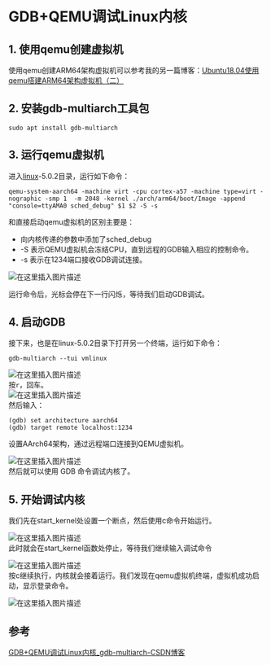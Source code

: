 # GDB+QEMU调试Linux内核

## 1\. 使用qemu创建虚拟机

使用qemu创建ARM64架构虚拟机可以参考我的另一篇博客：[Ubuntu18.04使用qemu搭建ARM64架构虚拟机（二）](https://blog.csdn.net/weixin_51760563/article/details/119956676)

## 2\. 安装gdb-multiarch工具包

    sudo apt install gdb-multiarch


## 3\. 运行qemu虚拟机

进入[linux](https://so.csdn.net/so/search?q=linux&spm=1001.2101.3001.7020)\-5.0.2目录，运行如下命令：

    qemu-system-aarch64 -machine virt -cpu cortex-a57 -machine type=virt -nographic -smp 1  -m 2048 -kernel ./arch/arm64/boot/Image -append "console=ttyAMA0 sched_debug" $1 $2 -S -s


和直接启动qemu虚拟机的区别主要是：

-    向内核传递的参数中添加了sched\_debug
-    -S 表示QEMU虚拟机会冻结CPU，直到远程的GDB输入相应的控制命令。
-    -s 表示在1234端口接收GDB调试连接。

![在这里插入图片描述](image/339f2a94bb077532d4fadb317fbd4b53.png#pic_center)

运行命令后，光标会停在下一行闪烁，等待我们启动GDB调试。

## 4\. 启动GDB

接下来，也是在linux-5.0.2目录下打开另一个终端，运行如下命令：

    gdb-multiarch --tui vmlinux


![在这里插入图片描述](image/804ad37ceede68b2d2cef0290e0aad0e.png#pic_center)  
按`r`，回车。  
![在这里插入图片描述](image/3112b82684c1ee0e4f3d9bd64ead1864.png#pic_center)  
然后输入：

    (gdb) set architecture aarch64
    (gdb) target remote localhost:1234


设置AArch64架构，通过远程端口连接到QEMU虚拟机。

![在这里插入图片描述](image/8dfb0afd783bc76b3b5df6b54e4f03ab.png#pic_center)  
然后就可以使用 GDB 命令调试内核了。

## 5\. 开始调试内核

我们先在start\_kernel处设置一个断点，然后使用c命令开始运行。

![在这里插入图片描述](image/a7ec88bb98ebf10c88ca4e5a532eac42.png#pic_center)  
此时就会在start\_kernel函数处停止，等待我们继续输入调试命令

![在这里插入图片描述](image/fe20f85d3a8ad3ff74db3671de6566d5.png#pic_center)  
按c继续执行，内核就会接着运行。我们发现在qemu虚拟机终端，虚拟机成功启动，显示登录命令。

![在这里插入图片描述](image/4e90faa33ada9925796e323a53e84859.png#pic_center)



## 参考

[GDB+QEMU调试Linux内核_gdb-multiarch-CSDN博客](https://blog.csdn.net/weixin_51760563/article/details/119974362)